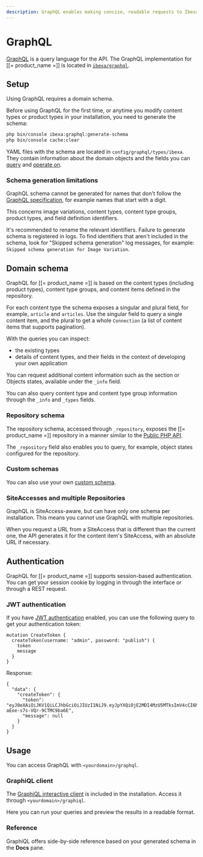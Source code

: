 ```yaml
---
description: GraphQL enables making concise, readable requests to Ibexa DXP APIs.
---
```


# GraphQL

[GraphQL](https://graphql.org/) is a query language for the API.
The GraphQL implementation for [[= product_name =]] is located in [`ibexa/graphql`](https://github.com/ibexa/graphql).

## Setup

Using GraphQL requires a domain schema.

Before using GraphQL for the first time, or anytime you modify content types or product types in your installation, you need to generate the schema:

``` bash
php bin/console ibexa:graphql:generate-schema
php bin/console cache:clear
```

YAML files with the schema are located in `config/graphql/types/ibexa`.
They contain information about the domain objects and the fields you can [query](graphql_queries.md) and [operate on](graphql_operations.md).

### Schema generation limitations

GraphQL schema cannot be generated for names that don't follow the [GraphQL specification](http://spec.graphql.org/June2018/#sec-Names), for example names that start with a digit.

This concerns image variations, content types, content type groups, product types, and field definition identifiers.

It's recommended to rename the relevant identifiers. Failure to generate schema is registered in logs.
To find identifiers that aren't included in the schema, look for "Skipped schema generation" log messages, for example: `Skipped schema generation for Image Variation`.

## Domain schema

GraphQL for [[= product_name =]] is based on the content types (including product types), content type groups, and content items defined in the repository.

For each content type the schema exposes a singular and plural field, for example, `article` and `articles`.
Use the singular field to query a single content item, and the plural to get a whole `Connection` (a list of content items that supports pagination).

With the queries you can inspect:

- the existing types
- details of content types, and their fields in the context of developing your own application

You can request additional content information such as the section or Objects states, available under the `_info` field.

You can also query content type and content type group information through the `_info` and `_types` fields.

### Repository schema

The repository schema, accessed through `_repository`, exposes the [[= product_name =]] repository in a manner similar to the [Public PHP API](php_api.md).

The `_repository` field also enables you to query, for example, object states configured for the repository.

### Custom schemas

You can also use your own [custom schema](graphql_customization.md#custom-schema).

### SiteAccesses and multiple Repositories

GraphQL is SiteAccess-aware, but can have only one schema per installation.
This means you cannot use GraphQL with multiple repositories.

When you request a URL from a SiteAccess that is different than the current one, the API generates it for the content item's SiteAccess, with an absolute URL if necessary.

## Authentication

GraphQL for [[= product_name =]] supports session-based authentication.
You can get your session cookie by logging in through the interface or through a REST request.

### JWT authentication

If you have [JWT authentication](development_security.md#jwt-authentication) enabled, you can use the following query to get your authentication token:

```
mutation CreateToken {
  createToken(username: "admin", password: "publish") {
    token
    message
  }
}
```

Response:

```
{
  "data": {
    "createToken": {
      "token": "eyJ0eXAiOiJKV1QiLCJhbGciOiJIUzI1NiJ9.eyJpYXQiOjE2MDI4MzU5MTksImV4cCI6MTYwMjgzOTUxOSwicm9sZXMiOlsiUk9MRV9VU0VSIl0sInVzZXJuYW1lIjoiYWRtaW4ifQ.QtDjPU6q68fdvgm6O_1-aEoe-s7s-VQr-9CTMC9ba6E",
      "message": null
    }
  }
}
```

## Usage

You can access GraphQL with `<yourdomain>/graphql`.

### GraphiQL client

The [GraphiQL interactive client](https://github.com/graphql/graphiql) is included in the installation.
Access it through `<yourdomain>/graphiql`.

Here you can run your queries and preview the results in a readable format.

### Reference

GraphiQL offers side-by-side reference based on your generated schema in the **Docs** pane.
